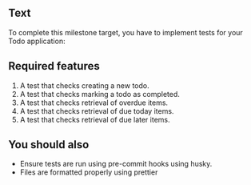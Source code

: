 ## Text

To complete this milestone target, you have to implement tests for your Todo application:

## Required features

1. A test that checks creating a new todo.
2. A test that checks marking a todo as completed.
3. A test that checks retrieval of overdue items.
4. A test that checks retrieval of due today items.
5. A test that checks retrieval of due later items.

## You should also

* Ensure tests are run using pre-commit hooks using husky.
* Files are formatted properly using prettier
